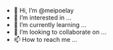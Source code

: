 - 👋 Hi, I’m @meipoelay
- 👀 I’m interested in ...
- 🌱 I’m currently learning ...
- 💞️ I’m looking to collaborate on ...
- 📫 How to reach me ...

<!---
meipoelay/meipoelay is a ✨ special ✨ repository because its `README.md` (this file) appears on your GitHub profile.
You can click the Preview link to take a look at your changes.
--->
